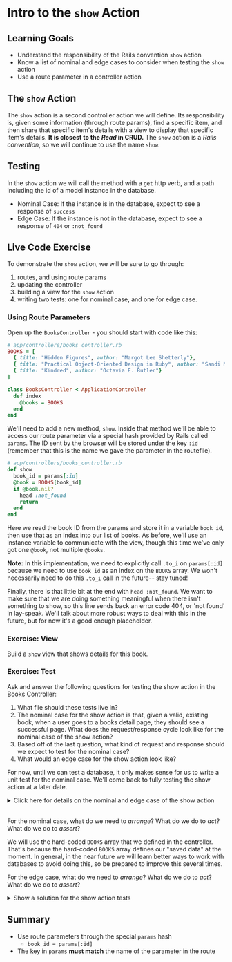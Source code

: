 # Intro to the `show` Action

## Learning Goals

- Understand the responsibility of the Rails convention `show` action
- Know a list of nominal and edge cases to consider when testing the `show` action
- Use a route parameter in a controller action

## The `show` Action

The `show` action is a second controller action we will define. Its responsibility is, given some information (through route params), find a specific item, and then share that specific item's details with a view to display that specific item's details. **It is closest to the _Read_ in CRUD.** The `show` action is a _Rails convention_, so we will continue to use the name `show`.

## Testing

In the `show` action we will call the method with a `get` http verb, and a path including the id of a model instance in the database. 

- Nominal Case: If the instance is in the database, expect to see a response of `success`
- Edge Case: If the instance is not in the database, expect to see a response of `404` or `:not_found`

## Live Code Exercise

To demonstrate the `show` action, we will be sure to go through:

1. routes, and using route params
1. updating the controller
1. building a view for the `show` action
1. writing two tests: one for nominal case, and one for edge case.

### Using Route Parameters

Open up the `BooksController` - you should start with code like this:

```ruby
# app/controllers/books_controller.rb
BOOKS = [
  { title: "Hidden Figures", author: "Margot Lee Shetterly"},
  { title: "Practical Object-Oriented Design in Ruby", author: "Sandi Metz"},
  { title: "Kindred", author: "Octavia E. Butler"}
]

class BooksController < ApplicationController
  def index
    @books = BOOKS
  end
end
```

We'll need to add a new method, `show`. Inside that method we'll be able to access our route parameter via a special hash provided by Rails called `params`. The ID sent by the browser will be stored under the key `:id` (remember that this is the name we gave the parameter in the routefile).

```ruby
# app/controllers/books_controller.rb
def show
  book_id = params[:id]
  @book = BOOKS[book_id]
  if @book.nil?
    head :not_found
    return
  end
end
```

Here we read the book ID from the params and store it in a variable `book_id`, then use that as an index into our list of books. As before, we'll use an instance variable to communicate with the view, though this time we've only got one `@book`, not multiple `@books`.

**Note:** In this implementation, we need to explicitly call `.to_i` on `params[:id]` because we need to use `book_id` as an index on the `BOOKS` array. We won't necessarily need to do this `.to_i` call in the future-- stay tuned!

Finally, there is that little bit at the end with `head :not_found`. We want to make sure that we are doing something meaningful when there isn't something to show, so this line sends back an error code 404, or 'not found' in lay-speak. We'll talk about more robust ways to deal with this in the future, but for now it's a good enough placeholder.

### Exercise: View

Build a `show` view that shows details for this book.

### Exercise: Test

Ask and answer the following questions for testing the show action in the Books Controller:

1. What file should these tests live in?
1. The nominal case for the show action is that, given a valid, existing book, when a user goes to a books detail page, they should see a successful page. What does the request/response cycle look like for the nominal case of the show action?
1. Based off of the last question, what kind of request and response should we expect to test for the nominal case?
1. What would an edge case for the show action look like?

For now, until we can test a database, it only makes sense for us to write a unit test for the nominal case. We'll come back to fully testing the show action at a later date.

<details>

<summary>
  Click here for details on the nominal and edge case of the show action
</summary>

  - Nominal case: this assumes that the specified record (book) is found. Check that the response is with the HTTP response code of 200 ok
  - Edge case: this assumes that the specified record (book) is not found. Should the controller give back 200 ok? Or should it _redirect_? Or should it return _not found_? Whatever the case, be sure to test this.

</details>

<br/>

For the nominal case, what do we need to _arrange_? What do we do to _act_? What do we do to _assert_?

We will use the hard-coded `BOOKS` array that we defined in the controller. That's because the hard-coded `BOOKS` array defines our "saved data" at the moment. In general, in the near future we will learn better ways to work with databases to avoid doing this, so be prepared to improve this several times.

For the edge case, what do we need to _arrange_? What do we do to _act_? What do we do to _assert_?

<details>

<summary>
  Show a solution for the show action tests
</summary>

```ruby
describe "show" do
  it "will get show for valid ids" do
    # Arrange
    valid_book_id = 1

    # Act
    get "/books/#{valid_book_id}"

    # Assert
    must_respond_with :success
  end

  it "will respond with not_found for invalid ids" do
    # Arrange
    invalid_book_id = 999

    # Act
    get "/books/#{invalid_book_id}"

    # Assert
    must_respond_with :not_found
  end
end
```

</details>


## Summary

- Use route parameters through the special `params` hash
  - `book_id = params[:id]`
- The key in `params` **must match** the name of the parameter in the route
